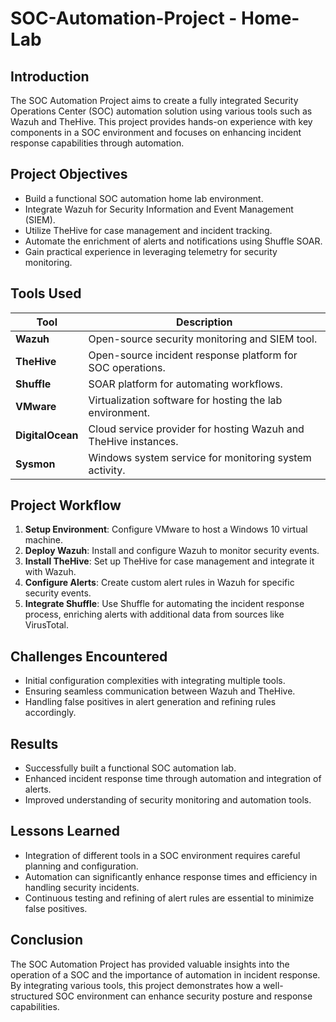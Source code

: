 # SOC-Automation-Project - Home-Lab

## Introduction
The SOC Automation Project aims to create a fully integrated Security Operations Center (SOC) automation solution using various tools such as Wazuh and TheHive. This project provides hands-on experience with key components in a SOC environment and focuses on enhancing incident response capabilities through automation.

## Project Objectives
- Build a functional SOC automation home lab environment.
- Integrate Wazuh for Security Information and Event Management (SIEM).
- Utilize TheHive for case management and incident tracking.
- Automate the enrichment of alerts and notifications using Shuffle SOAR.
- Gain practical experience in leveraging telemetry for security monitoring.

## Tools Used

| Tool             | Description                                              |
|------------------|----------------------------------------------------------|
| **Wazuh**        | Open-source security monitoring and SIEM tool.           |
| **TheHive**      | Open-source incident response platform for SOC operations.|
| **Shuffle**      | SOAR platform for automating workflows.                  |
| **VMware**       | Virtualization software for hosting the lab environment.  |
| **DigitalOcean** | Cloud service provider for hosting Wazuh and TheHive instances. |
| **Sysmon**       | Windows system service for monitoring system activity.    |


## Project Workflow
1. **Setup Environment**: Configure VMware to host a Windows 10 virtual machine.
2. **Deploy Wazuh**: Install and configure Wazuh to monitor security events.
3. **Install TheHive**: Set up TheHive for case management and integrate it with Wazuh.
4. **Configure Alerts**: Create custom alert rules in Wazuh for specific security events.
5. **Integrate Shuffle**: Use Shuffle for automating the incident response process, enriching alerts with additional data from sources like VirusTotal.

## Challenges Encountered
- Initial configuration complexities with integrating multiple tools.
- Ensuring seamless communication between Wazuh and TheHive.
- Handling false positives in alert generation and refining rules accordingly.

## Results
- Successfully built a functional SOC automation lab.
- Enhanced incident response time through automation and integration of alerts.
- Improved understanding of security monitoring and automation tools.

## Lessons Learned
- Integration of different tools in a SOC environment requires careful planning and configuration.
- Automation can significantly enhance response times and efficiency in handling security incidents.
- Continuous testing and refining of alert rules are essential to minimize false positives.

## Conclusion
The SOC Automation Project has provided valuable insights into the operation of a SOC and the importance of automation in incident response. By integrating various tools, this project demonstrates how a well-structured SOC environment can enhance security posture and response capabilities.
